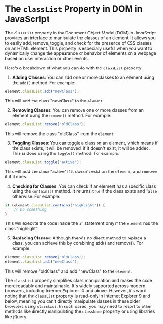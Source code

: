 # The `classList` Property in DOM in JavaScript

The `classList` property in the Document Object Model (DOM) in JavaScript provides an interface to manipulate the classes of an element. It allows you to easily add, remove, toggle, and check for the presence of CSS classes on an HTML element. This property is especially useful when you want to dynamically change the appearance or behavior of elements on a webpage based on user interaction or other events.

Here's a breakdown of what you can do with the `classList` property:

1. **Adding Classes**: You can add one or more classes to an element using the `add()` method. For example:

```javascript
element.classList.add("newClass");
```
This will add the class "newClass" to the `element`.


2. **Removing Classes**: You can remove one or more classes from an element using the `remove()` method. For example:

```javascript
element.classList.remove("oldClass");
```
This will remove the class "oldClass" from the `element`.


3. **Toggling Classes**: You can toggle a class on an element, which means if the class exists, it will be removed; if it doesn't exist, it will be added. This is done using the `toggle()` method. For example:

```javascript
element.classList.toggle("active");
```
This will add the class "active" if it doesn't exist on the `element`, and remove it if it does.


4. **Checking for Classes**: You can check if an element has a specific class using the `contains()` method. It returns `true` if the class exists and `false` otherwise. For example:

```javascript
if (element.classList.contains("highlight")) {
    // Do something
}
```
This will execute the code inside the `if` statement only if the `element` has the class "highlight".


5. **Replacing Classes**: Although there's no direct method to replace a class, you can achieve this by combining add() and remove(). For example:

```javascript
element.classList.remove("oldClass");
element.classList.add("newClass");
```
This will remove "oldClass" and add "newClass" to the `element`.


The `classList` property simplifies class manipulation and makes the code more readable and maintainable. It's widely supported across modern browsers, including Internet Explorer 10 and above. However, it's worth noting that the `classList` property is read-only in Internet Explorer 9 and below, meaning you can't directly manipulate classes in these older browsers using `classList`. In such cases, you may need to resort to other methods like directly manipulating the `className` property or using libraries like jQuery.
